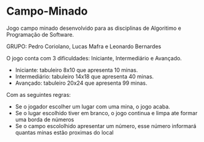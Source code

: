 # Campo-Minado
 Jogo campo minado desenvolvido para as disciplinas de Algoritimo e Programação de Software. 
 
 GRUPO: Pedro Coriolano, Lucas Mafra e Leonardo Bernardes

O jogo conta com 3 dificuldades:  Iniciante, Intermediário e Avançado.
- Iniciante: tabuleiro 8x10 que apresenta 10 minas.
- Intermediário: tabuleiro 14x18 que apresenta 40 minas.
- Avançado: tabuleiro 20x24 que apresenta 99 minas.

Com as seguintes regras:
- Se o jogador escolher um lugar com uma mina, o jogo acaba.
- Se o lugar escolhido tiver em branco, o jogo continua e limpa ate formar uma borda de números
- Se o campo escololhido apresentar um número, esse número informará quantas minas estão proximas do local
